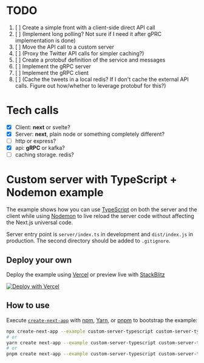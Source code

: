 
# TODO

1. [ ] Create a simple front with a client-side direct API call
1. [ ] (Implement long polling? Not sure if I need it after gPRC implementation is done)
1. [ ] Move the API call to a custom server
1. [ ] (Proxy the Twitter API calls for simpler caching?)
1. [ ] Create a protobuf definition of the service and messages
1. [ ] Implement the gRPC server
1. [ ] Implement the gRPC client
1. [ ] (Cache the tweets in a local redis? If I don't cache the external API calls. Figure out how/whether to leverage protobuf for this?)

# Tech calls
- [x] Client: **next** or svelte?
- [x] Server: **next**, plain node or something completely different?
- [ ] http or express?
- [x] api: **gRPC** or kafka?
- [ ] caching storage. redis?

# Custom server with TypeScript + Nodemon example

The example shows how you can use [TypeScript](https://typescriptlang.com) on both the server and the client while using [Nodemon](https://nodemon.io/) to live reload the server code without affecting the Next.js universal code.

Server entry point is `server/index.ts` in development and `dist/index.js` in production.
The second directory should be added to `.gitignore`.

## Deploy your own

Deploy the example using [Vercel](https://vercel.com?utm_source=github&utm_medium=readme&utm_campaign=next-example) or preview live with [StackBlitz](https://stackblitz.com/github/vercel/next.js/tree/canary/examples/custom-server-typescript)

[![Deploy with Vercel](https://vercel.com/button)](https://vercel.com/new/git/external?repository-url=https://github.com/vercel/next.js/tree/canary/examples/custom-server-typescript)

## How to use

Execute [`create-next-app`](https://github.com/vercel/next.js/tree/canary/packages/create-next-app) with [npm](https://docs.npmjs.com/cli/init), [Yarn](https://yarnpkg.com/lang/en/docs/cli/create/), or [pnpm](https://pnpm.io) to bootstrap the example:

```bash
npx create-next-app --example custom-server-typescript custom-server-typescript-app
# or
yarn create next-app --example custom-server-typescript custom-server-typescript-app
# or
pnpm create next-app --example custom-server-typescript custom-server-typescript-app
```
